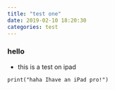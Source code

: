 ```yaml
---
title: "test one"
date: 2019-02-10 18:20:30
categories: test
---
```



### hello

* this is a test on ipad

```
print("haha Ihave an iPad pro!")
```
